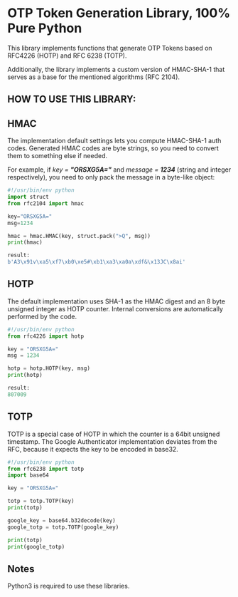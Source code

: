 # OTP Token Generation Library, 100% Pure Python

This library implements functions that generate OTP Tokens based on RFC4226 (HOTP) and RFC 6238 (TOTP).

Additionally, the library implements a custom version of HMAC-SHA-1 that serves as a base for the mentioned algorithms (RFC 2104).

## HOW TO USE THIS LIBRARY:

## HMAC
The implementation default settings lets you compute HMAC-SHA-1 auth codes.
Generated HMAC codes are byte strings, so you need to convert them to something else if needed.

For example, if _key = **"ORSXG5A="**_ and _message = **1234**_ (string and integer respectively), you need to only pack the message in a byte-like object:

```python
#!/usr/bin/env python
import struct
from rfc2104 import hmac

key="ORSXG5A="
msg=1234

hmac = hmac.HMAC(key, struct.pack(">Q", msg))
print(hmac)

result:
b'A3\x91v\xa5\xf7\xb0\xe5#\xb1\xa3\xa0a\xdf&\x13JC\x8ai'
```

## HOTP
The default implementation uses SHA-1 as the HMAC digest and an 8 byte unsigned integer as HOTP counter.
Internal conversions are automatically performed by the code.

```python
#!/usr/bin/env python
from rfc4226 import hotp

key = "ORSXG5A="
msg = 1234

hotp = hotp.HOTP(key, msg)
print(hotp)

result:
807009
```

## TOTP
TOTP is a special case of HOTP in which the counter is a 64bit unsigned timestamp.
The Google Authenticator implementation deviates from the RFC, because it expects the key to be encoded in base32.

```python
#!/usr/bin/env python
from rfc6238 import totp
import base64

key = "ORSXG5A="

totp = totp.TOTP(key)
print(totp)

google_key = base64.b32decode(key)
google_totp = totp.TOTP(google_key)

print(totp)
print(google_totp)
```

## Notes

Python3 is required to use these libraries.

